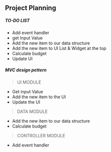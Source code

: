## Project Planning

##### TO-DO LIST
-   Add event handler
-   get Input Value
-   Add the new item to our data structure
-   Add the new item to UI List & Widget at the top
-   Calculate budget
-   Update UI

##### MVC design pettern

> UI MODULE			
-   Get input Value
-   Add the new item to the UI
-   Update the UI

> DATA MODULE
-   Add the new item to our data structure
-  	Calculate budget

> CONTROLLER MODULE
-   Add event handler